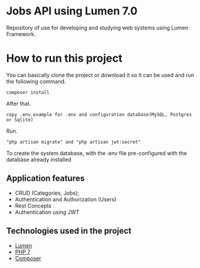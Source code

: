 # Jobs API using Lumen 7.0

Repository of use for developing and studying web systems using Lumen Framework.

# How to run this project

You can basically clone the project or download it so it can be used and run the following command.

```
composer install
```
After that.

```
copy .env.example for .env and configuration database(MySQL, Postgres or Sqlite)
```
Run.
```
"php artisan migrate" and "php artisan jwt:secret"
```
To create the system database, with the .env file pre-configured with the database already installed

## Application features

- CRUD (Categories, Jobs);
- Authentication and Authorization (Users) 
- Rest Concepts
- Authentication using JWT


## Technologies used in the project

 - [Lumen](https://lumen.laravel.com/)
 - [PHP 7](https://www.php.net/)
 - [Composer](https://getcomposer.org/)
